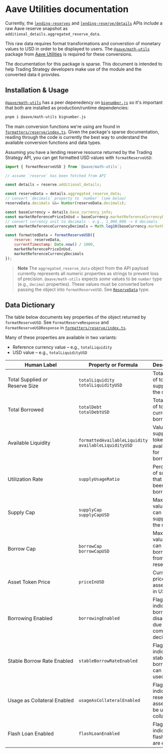 # Aave Utilities documentation

Currently, the [`lending-reserves`](https://tradingstrategy.ai/api/explorer/#/Lending%20protocol/web_lending_reserves)
and [`lending-reserve/details`](https://tradingstrategy.ai/api/explorer/#/Lending%20protocol/web_lending_reserve_details)
APIs include a raw Aave reserve snapshot as `additional_details.aggregated_reserve_data`.

This raw data requires format transformations and converstion of monetary values to USD
in order to be displayed to users. The [`@aave/math-utils`](https://www.npmjs.com/package/@aave/math-utils)
package from [Aave Utilities](https://github.com/aave/aave-utilities/) is required for
these conversions.

The documentation for this package is sparse. This document is intended to help Trading
Strategy developers make use of the module and the converted data it provides.

## Installation & Usage

[`@aave/math-utils`](https://www.npmjs.com/package/@aave/math-utils) has a peer
depenedency on [`bignumber.js`](https://www.npmjs.com/package/bignumber.js)
so it's important that both are installed as production/runtime dependencies:

```bash
pnpm i @aave/math-utils bignumber.js
```

The main conversion functions we're using are found in
[`formatters/reserve/index.ts`](https://github.com/aave/aave-utilities/blob/master/packages/math-utils/src/formatters/reserve/index.ts).
Given the package's sparse documentation, reading through the code is currently the best
way to understand the available conversion functions and data types.

Assuming you have a lending reserve resource returned by the Trading Strategy API, you
can get formatted USD values with `formatReserveUSD`:

```javascript
import { formatReserveUSD } from `@aave/math-utils`;

// assume `reserve` has been fetched from API

const details = reserve.additional_details;

const reserveData = details.aggregated_reserve_data;
// convert `decimals` property to `number` (see below)
reserveData.decimals &&= Number(reserveData.decimals);

const baseCurrency = details.base_currency_info;
const marketReferencePriceInUsd = baseCurrency.marketReferenceCurrencyPriceInUsd;
// convert currency unit to decimals - e.g., 1_000_000 -> 8 decimals
const marketReferenceCurrencyDecimals = Math.log10(baseCurrency.marketReferenceCurrencyUnit);

const formattedData = formatReserveUSD({
	reserve: reserveData,
	currentTimestamp: Date.now() / 1000,
	marketReferencePriceInUsd,
	marketReferenceCurrencyDecimals
});
```

> **Note**
> The `aggregated_reserve_data` object from the API payload currently represents all
> numeric properties as strings to prevent loss of precision. `@aave/math-utils` expects
> _some_ values to be `number` type (e.g., `decimal` properties). These values must be
> converted before passing the object into `formatReserveUSD`. See
> [`ReserveData`](https://github.com/search?q=repo%3Aaave%2Faave-utilities+path%3Apackages%2Fmath-utils%2Fsrc%2Fformatters%2Freserve+ReserveData&type=code)
> type.

## Data Dictionary

The table below documents key properties of the object returned by
`formatReserveUSD`. See `FormatReserveResponse` and `FormatReserveUSDResponse` in
[`formatters/reserve/index.ts`](https://github.com/aave/aave-utilities/blob/master/packages/math-utils/src/formatters/reserve/index.ts).

Many of these properties are available in two variants:

- Reference currency value – e.g., `totalLiquidity`
- USD value – e.g., `totalLiquidityUSD`

| Human Label                                   | Property or Formula                                       | Description                                                     |
| --------------------------------------------- | --------------------------------------------------------- | --------------------------------------------------------------- |
| Total&nbsp;Supplied _or_<br>Reserve&nbsp;Size | `totalLiquidity`<br/>`totalLiquidityUSD`                  | Total value of tokens supplied to the reserve                   |
| Total&nbsp;Borrowed                           | `totalDebt`<br/>`totalDebtUSD`                            | Total value of tokens currently borrowed                        |
| Available&nbsp;Liquidity                      | `formattedAvailableLiquidity`<br/>`availableLiquidityUSD` | Value of supplied tokens available for borrowing                |
| Utilization&nbsp;Rate                         | `supplyUsageRatio`                                        | Percentage of supply that has been borrowed                     |
| Supply&nbsp;Cap                               | `supplyCap`<br/>`supplyCapUSD`                            | Maximum value that can be supplied to the reserve               |
| Borrow&nbsp;Cap                               | `borrowCap`<br/>`borrowCapUSD`                            | Maximum value that can be borrowed from the reserve             |
| Asset&nbsp;Token&nbsp;Price                   | `priceInUSD`                                              | Current price of asset token in USD                             |
| Borrowing&nbsp;Enabled                        | `borrowingEnabled`                                        | Flag indicating if borrowing disabled due to community decision |
| Stable&nbsp;Borrow&nbsp;Rate&nbsp;Enabled     | `stableBorrowRateEnabled`                                 | Flag indicating if stable borrow rate can be used               |
| Usage&nbsp;as&nbsp;Collateral&nbsp;Enabled    | `usageAsCollateralEnabled`                                | Flag indicating if reserve asset can be used as collateral      |
| Flash&nbsp;Loan&nbsp;Enabled                  | `flashLoanEnabled`                                        | Flag indicating if flash loans are enabled                      |
